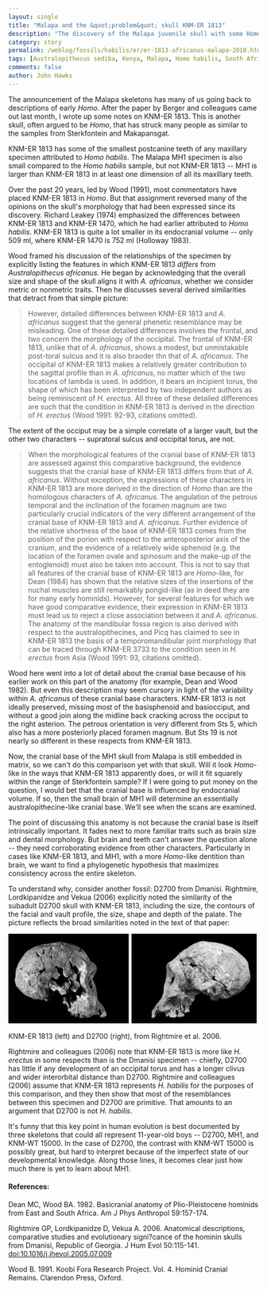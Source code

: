 ```yaml
---
layout: single 
title: "Malapa and the &quot;problem&quot; skull KNM-ER 1813" 
description: "The discovery of the Malapa juvenile skull with some Homo-like features provokes a re-examination of the crania of early Homo." 
category: story
permalink: /weblog/fossils/habilis/er/er-1813-africanus-malapa-2010.html
tags: [Australopithecus sediba, Kenya, Malapa, Homo habilis, South Africa, Dmanisi, Koobi Fora] 
comments: false 
author: John Hawks 
---
```


The announcement of the Malapa skeletons has many of us going back to descriptions of early <i>Homo</i>. After the paper by Berger and colleagues came out last month, I wrote up some notes on KNM-ER 1813. This is another skull, often argued to be <i>Homo</i>, that has struck many people as similar to the samples from Sterkfontein and Makapansgat. 


KNM-ER 1813 has some of the smallest postcanine teeth of any maxillary specimen attributed to <i>Homo habilis</i>. The Malapa MH1 specimen is also small compared to the <i>Homo habilis</i> sample, but not KNM-ER 1813 -- MH1 is larger than KNM-ER 1813 in at least one dimension of all its maxillary teeth. 


Over the past 20 years, led by Wood (1991), most commentators have placed KNM-ER 1813 in <i>Homo</i>. But that assignment reversed many of the opinions on the skull's morphology that had been expressed since its discovery. Richard Leakey (1974) emphasized the differences between KNM-ER 1813 and KNM-ER 1470, which he had earlier attributed to <i>Homo habilis</i>. KNM-ER 1813 is quite a lot smaller in its endocranial volume -- only 509 ml, where KNM-ER 1470 is 752 ml (Holloway 1983). 


Wood framed his discussion of the relationships of the specimen by explicitly listing the features in which KNM-ER 1813 <i>differs</i> from <i>Australopithecus africanus</i>. He began by acknowledging that the overall size and shape of the skull aligns it with <i>A. africanus</i>, whether we consider metric or nonmetric traits. Then he discusses several derived similarities that detract from that simple picture: 

<blockquote>However, detailed differences between KNM-ER 1813 and <i>A. africanus</i> suggest that the general phenetic resemblance may be misleading. One of these detailed differences involves the frontal, and two concern the morphology of the occipital. The frontal of KNM-ER 1813, unlike that of <i>A. africanus</i>, shows a modest, but unmistakable post-toral sulcus and it is also braoder thn that of <i>A. africanus</i>. The occipital of KNM-ER 1813 makes a relatively greater contribution to the sagittal profile than in <i>A. africanus</i>, no matter which of the two locations of lambda is used. In addition, it bears an incipient torus, the shape of which has been interpreted by two independent authors as being reminiscent of <i>H. erectus</i>. All three of these detailed differences are such that the condition in KNM-ER 1813 is derived in the direction of <i>H. erectus</i> (Wood 1991: 92-93, citations omitted). </blockquote>

The extent of the occiput may be a simple correlate of a larger vault, but the other two characters -- supratoral sulcus and occipital torus, are not. 



<blockquote>When the morphological features of the cranial base of KNM-ER 1813 are assessed against this comparative background, the evidence suggests that the cranial base of KNM-ER 1813 differs from that of <i>A. africanus</i>. Without exception, the expressions of these characters in KNM-ER 1813 are more derived in the direction of <i>Homo</i> than are the homologous characters of <i>A. africanus</i>. The angulation of the petrous temporal and the inclination of the foramen magnum are two particularly crucial indicators of the very different arrangement of the cranial base of KNM-ER 1813 and <i>A. africanus</i>. Further evidence of the relative shortness of the base of KNM-ER 1813 comes from the position of the porion with respect to the anteroposterior axis of the cranium, and the evidence of a relatively wide sphenoid (e.g. the location of the foramen ovale and spinosum and the make-up of the entoglenoid) must also be taken into account. This is not to say that all features of the cranial base of KNM-ER 1813 are <i>Homo</i>-like, for Dean (1984) has shown that the relative sizes of the insertions of the nuchal muscles are still remarkably pongid-like (as in deed they are for many early hominids). However, for several features for which we have good comparative evidence, their expression in KNM-ER 1813 must lead us to reject a close association between it and <i>A. africanus</i>. The anatomy of the mandibular fossa region is also derived with respect to the australopithecines, and Picq has claimed to see in KNM-ER 1813 the basis of a temporomandibular joint morphology that can be traced through KNM-ER 3733 to the condition seen in <i>H. erectus</i> from Asia (Wood 1991: 93, citations omitted).</blockquote>

Wood here went into a lot of detail about the cranial base because of his earlier work on this part of the anatomy (for example, Dean and Wood 1982). But even this description may seem cursory in light of the variability within <i>A. africanus</i> of these cranial base characters. KNM-ER 1813 is not ideally preserved, missing most of the basisphenoid and basiocciput, and without a good join along the midline back cracking across the occiput to the right asterion. The petrous orientation is very different from Sts 5, which also has a more posteriorly placed foramen magnum. But Sts 19 is not nearly so different in these respects from KNM-ER 1813. 

Now, the cranial base of the MH1 skull from Malapa is still embedded in matrix, so we can't do this comparison yet with that skull. Will it look <i>Homo</i>-like in the ways that KNM-ER 1813 apparently does, or will it fit squarely within the range of Sterkfontein sample? If I were going to put money on the question, I would bet that the cranial base is influenced by endocranial volume. If so, then the small brain of MH1 will determine an essentially australopithecine-like cranial base. We'll see when the scans are examined. 

The point of discussing this anatomy is not because the cranial base is itself intrinsically important. It fades next to more familiar traits such as brain size and dental morphology. But brain and teeth can't answer the question alone -- they need corroborating evidence from other characters. Particularly in cases like KNM-ER 1813, and MH1, with a more <i>Homo</i>-like dentition than brain, we want to find a phylogenetic hypothesis that maximizes consistency across the entire skeleton. 


To understand why, consider another fossil: D2700 from Dmanisi. Rightmire, Lordkipanidze and Vekua (2006) explicitly noted the similarity of the subadult D2700 skull with KNM-ER 1813, including the size, the contours of the facial and vault profile, the size, shape and depth of the palate. The picture reflects the broad similarities noted in the text of that paper: 

<div class="middle-picture">
<img src="/graphics/er_1813-d2700_lateral.jpg" width="500" height="180" alt="KNM-ER 1813 and D2700" />
<p class="caption">KNM-ER 1813 (left) and D2700 (right), from Rightmire et al. 2006. </p>
</div>

Rightmire and colleagues (2006) note that KNM-ER 1813 is more like <i>H. erectus</i> in some respects than is the Dmanisi specimen -- chiefly, D2700 has little if any development of an occipital torus and has a longer clivus and wider interorbital distance than D2700. Rightmire and colleagues (2006) assume that KNM-ER 1813 represents <i>H. habilis</i> for the purposes of this comparison, and they then show that most of the resemblances between this specimen and D2700 are primitive. That amounts to an argument that D2700 is not <i>H. habilis</i>. 

It's funny that this key point in human evolution is best documented by three skeletons that could all represent 11-year-old boys -- D2700, MH1, and KNM-WT 15000. In the case of D2700, the contrast with KNM-WT 15000 is possibly great, but hard to interpret because of the imperfect state of our developmental knowledge. Along those lines, it becomes clear just how much there is yet to learn about MH1. 




<h4>References:</h4>

<p class="cite">Dean MC, Wood BA. 1982. Basicranial anatomy of Plio-Pleistocene hominids from East and South Africa. Am J Phys Anthropol 59:157-174. </p>


<p class="cite">Rightmire GP, Lordkipanidze D, Vekua A. 2006. Anatomical descriptions, comparative studies and evolutionary signi?cance of the hominin skulls from Dmanisi, Republic of Georgia. J Hum Evol 50:115-141. <a href="http://dx.doi.org/10.1016/j.jhevol.2005.07.009">doi:10.1016/j.jhevol.2005.07.009</a></p>

<p class="cite">Wood B. 1991. Koobi Fora Research Project. Vol. 4. Hominid Cranial Remains. Clarendon Press, Oxford. </p>





